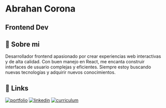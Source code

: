 <h1>Abrahan Corona</h1>
<h2> Frontend Dev</h2>


<h2>🚀 Sobre mi</h2>
Desarrollador frontend apasionado por crear experiencias web interactivas y de alta calidad. Con buen manejo en React, me encanta construir interfaces de usuario complejas y eficientes. Siempre estoy buscando nuevas tecnologías y adquirir nuevos conocimientos.

## 🔗 Links
[![portfolio](https://img.shields.io/badge/my_portfolio-000?style=for-the-badge&logo=ko-fi&logoColor=white)]()
[![linkedin](https://img.shields.io/badge/linkedin-0A66C2?style=for-the-badge&logo=linkedin&logoColor=white)](https://www.linkedin.com/feed/)
[![curriculum](https://img.shields.io/badge/Curriculum--vitae-red?style=for-the-badge&logo=readdotcv)](https://drive.google.com/file/d/1hmRpnPt0S6oog9ta7eybBJkZcbmH9kIa/view?usp=drive_link)








